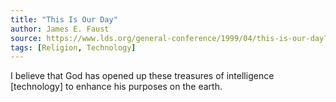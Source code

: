```yaml
---
title: "This Is Our Day"
author: James E. Faust
source: https://www.lds.org/general-conference/1999/04/this-is-our-day?lang=eng
tags: [Religion, Technology]
---
```


I believe that God has opened up these treasures of intelligence [technology] to enhance his purposes on the earth.
